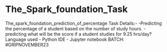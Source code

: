 # The_Spark_foundation_Task
The_spark_foundation_prediction_of_percentage
Task Details:- -Predicting the percentage of a student based on the number of study hours. -predicting what will be the score if a student studies for 9.25 hrs/day?
Language used - Python
IDE - Jupyter notebook
BATCH: #GRIPNOVEMBER23
